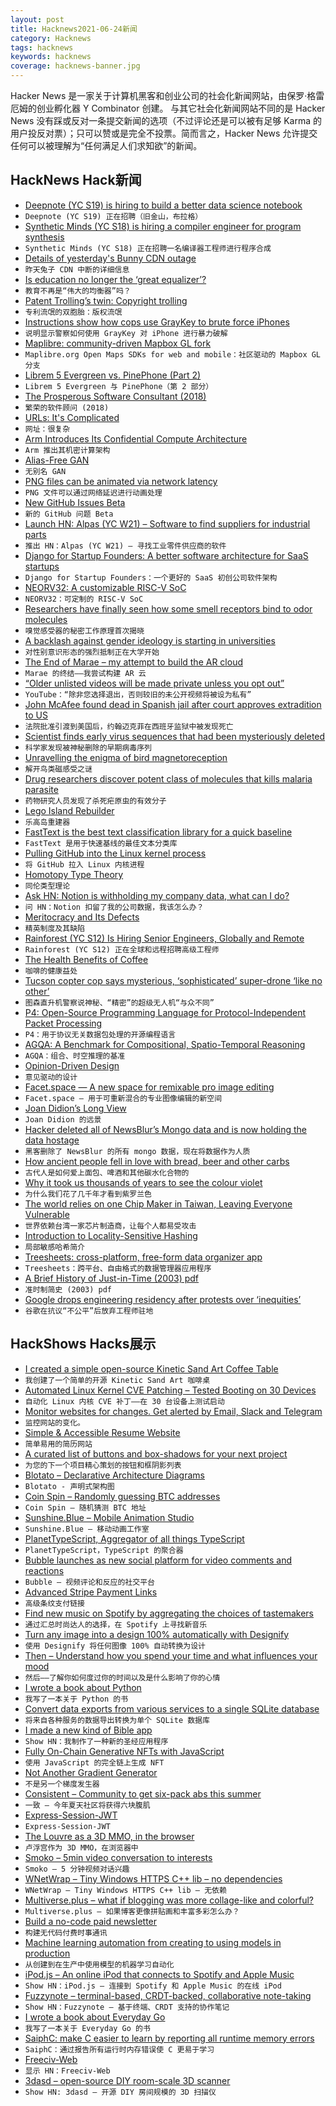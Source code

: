 ```yaml
---
layout: post
title: Hacknews2021-06-24新闻
category: Hacknews
tags: hacknews
keywords: hacknews
coverage: hacknews-banner.jpg
---
```


Hacker News 是一家关于计算机黑客和创业公司的社会化新闻网站，由保罗·格雷厄姆的创业孵化器 Y Combinator 创建。
与其它社会化新闻网站不同的是 Hacker News 没有踩或反对一条提交新闻的选项（不过评论还是可以被有足够 Karma 的用户投反对票）；只可以赞或是完全不投票。简而言之，Hacker News 允许提交任何可以被理解为“任何满足人们求知欲”的新闻。

## HackNews Hack新闻


- [Deepnote (YC S19) is hiring to build a better data science notebook](https://deepnote.com/join-us)
- `Deepnote (YC S19) 正在招聘（旧金山，布拉格）`
- [Synthetic Minds (YC S18) is hiring a compiler engineer for program synthesis](https://www.workatastartup.com/jobs/44386)
- `Synthetic Minds (YC S18) 正在招聘一名编译器工程师进行程序合成`
- [Details of yesterday's Bunny CDN outage](https://bunny.net/blog/the-stack-overflow-of-death-dns-collapse/)
- `昨天兔子 CDN 中断的详细信息`
- [Is education no longer the ‘great equalizer’?](https://www.nytimes.com/2021/06/23/opinion/education-poverty-intervention.html)
- `教育不再是“伟大的均衡器”吗？`
- [Patent Trolling’s twin: Copyright trolling](https://austinmeyer.com/now-copyright-trolling/)
- `专利流氓的双胞胎：版权流氓`
- [Instructions show how cops use GrayKey to brute force iPhones](https://www.vice.com/en/article/k7835w/how-to-brute-force-iphones-graykey)
- `说明显示警察如何使用 GrayKey 对 iPhone 进行暴力破解`
- [Maplibre: community-driven Mapbox GL fork](https://maplibre.org/)
- `Maplibre.org Open Maps SDKs for web and mobile：社区驱动的 Mapbox GL 分支`
- [Librem 5 Evergreen vs. PinePhone (Part 2)](https://thatgeoguy.ca/blog/2021/06/22/Librem-5-Evergreen-vs-Pinephone/)
- `Librem 5 Evergreen 与 PinePhone（第 2 部分）`
- [The Prosperous Software Consultant (2018)](https://dabit3.medium.com/the-prosperous-software-consultant-5dc8d705c5dd)
- `繁荣的软件顾问 (2018)`
- [URLs: It's Complicated](https://www.netmeister.org/blog/urls.html)
- `网址：很复杂`
- [Arm Introduces Its Confidential Compute Architecture](https://fuse.wikichip.org/news/5699/arm-introduces-its-confidential-compute-architecture/)
- `Arm 推出其机密计算架构`
- [Alias-Free GAN](https://nvlabs.github.io/alias-free-gan/)
- `无别名 GAN`
- [PNG files can be animated via network latency](https://www.da.vidbuchanan.co.uk/adamation/image.png)
- `PNG 文件可以通过网络延迟进行动画处理`
- [New GitHub Issues Beta](https://github.com/features/issues)
- `新的 GitHub 问题 Beta`
- [Launch HN: Alpas (YC W21) – Software to find suppliers for industrial parts](item?id=27606860)
- `推出 HN：Alpas (YC W21) – 寻找工业零件供应商的软件`
- [Django for Startup Founders: A better software architecture for SaaS startups](https://alexkrupp.typepad.com/sensemaking/2021/06/django-for-startup-founders-a-better-software-architecture-for-saas-startups-and-consumer-apps.html)
- `Django for Startup Founders：一个更好的 SaaS 初创公司软件架构`
- [NEORV32: A customizable RISC-V SoC](https://blog.adafruit.com/2021/06/23/neorv32-a-customizable-risc-v-soc-riscv-fpga/)
- `NEORV32：可定制的 RISC-V SoC`
- [Researchers have finally seen how some smell receptors bind to odor molecules](https://www.quantamagazine.org/secret-workings-of-smell-receptors-revealed-for-first-time-20210621/)
- `嗅觉感受器的秘密工作原理首次揭晓`
- [A backlash against gender ideology is starting in universities](https://www.economist.com/international/2021/06/05/a-backlash-against-gender-ideology-is-starting-in-universities)
- `对性别意识形态的强烈抵制正在大学开始`
- [The End of Marae – my attempt to build the AR cloud](http://scriber.tech/Marae.html)
- `Marae 的终结——我尝试构建 AR 云`
- [“Older unlisted videos will be made private unless you opt out”](https://support.google.com/youtube/answer/9230970)
- `YouTube：“除非您选择退出，否则较旧的未公开视频将被设为私有”`
- [John McAfee found dead in Spanish jail after court approves extradition to US](https://www.bbc.com/news/world-europe-57589822)
- `法院批准引渡到美国后，约翰迈克菲在西班牙监狱中被发现死亡`
- [Scientist finds early virus sequences that had been mysteriously deleted](https://www.nytimes.com/2021/06/23/science/coronavirus-sequences.html)
- `科学家发现被神秘删除的早期病毒序列`
- [Unravelling the enigma of bird magnetoreception](https://www.nature.com/articles/d41586-021-01596-6)
- `解开鸟类磁感受之谜`
- [Drug researchers discover potent class of molecules that kills malaria parasite](https://www.monash.edu/medicine/news/latest/2021-articles/drug-researchers-discover-potent-class-of-molecules-that-kills-malaria-parasite)
- `药物研究人员发现了杀死疟原虫的有效分子`
- [Lego Island Rebuilder](https://www.legoisland.org/wiki/index.php/LEGO_Island_Rebuilder)
- `乐高岛重建器`
- [FastText is the best text classification library for a quick baseline](https://rolisz.com/the-best-text-classification-library-for-a-quick-baseline/)
- `FastText 是用于快速基线的最佳文本分类库`
- [Pulling GitHub into the Linux kernel process](https://lwn.net/SubscriberLink/860607/ef7cdf174ccbe54d/)
- `将 GitHub 拉入 Linux 内核进程`
- [Homotopy Type Theory](https://en.wikipedia.org/wiki/Homotopy_type_theory)
- `同伦类型理论`
- [Ask HN: Notion is withholding my company data, what can I do?](item?id=27612894)
- `问 HN：Notion 扣留了我的公司数据，我该怎么办？`
- [Meritocracy and Its Defects](https://goldhaber.org/meritocracy-and-its-defects/)
- `精英制度及其缺陷`
- [Rainforest (YC S12) Is Hiring Senior Engineers, Globally and Remote](https://jobs.lever.co/rainforest?lever-origin=applied&lever-source%5B%5D=hn)
- `Rainforest (YC S12) 正在全球和远程招聘高级工程师`
- [The Health Benefits of Coffee](https://www.nytimes.com/2021/06/14/well/eat/coffee-health-benefits.html)
- `咖啡的健康益处`
- [Tucson copter cop says mysterious, ‘sophisticated’ super-drone ‘like no other’](https://dronedj.com/2021/06/23/update-tucson-copter-cop-says-mysterious-sophisticated-super-drone-like-no-other/)
- `图森直升机警察说神秘、“精密”的超级无人机“与众不同”`
- [P4: Open-Source Programming Language for Protocol-Independent Packet Processing](https://p4.org/)
- `P4：用于协议无关数据包处理的开源编程语言`
- [AGQA: A Benchmark for Compositional, Spatio-Temporal Reasoning](http://ai.stanford.edu/blog/agqa/)
- `AGQA：组合、时空推理的基准`
- [Opinion-Driven Design](https://stitcher.io/blog/opinion-driven-design)
- `意见驱动的设计`
- [Facet.space — A new space for remixable pro image editing](https://facet.space)
- `Facet.space — 用于可重新混合的专业图像编辑的新空间`
- [Joan Didion’s Long View](https://www.thenation.com/article/culture/joan-didion-tell-you-what-mean-review/)
- `Joan Didion 的远景`
- [Hacker deleted all of NewsBlur’s Mongo data and is now holding the data hostage](https://newsblur.com/)
- `黑客删除了 NewsBlur 的所有 mongo 数据，现在将数据作为人质`
- [How ancient people fell in love with bread, beer and other carbs](https://www.nature.com/articles/d41586-021-01681-w)
- `古代人是如何爱上面包、啤酒和其他碳水化合物的`
- [Why it took us thousands of years to see the colour violet](https://psyche.co/ideas/why-it-took-us-thousands-of-years-to-see-the-colour-violet)
- `为什么我们花了几千年才看到紫罗兰色`
- [The world relies on one Chip Maker in Taiwan, Leaving Everyone Vulnerable](https://www.wsj.com/articles/the-world-relies-on-one-chip-maker-in-taiwan-leaving-everyone-vulnerable-11624075400)
- `世界依赖台湾一家芯片制造商，让每个人都易受攻击`
- [Introduction to Locality-Sensitive Hashing](http://tylerneylon.com/a/lsh1/)
- `局部敏感哈希简介`
- [Treesheets: cross-platform, free-form data organizer app](http://strlen.com/treesheets/)
- `Treesheets：跨平台、自由格式的数据管理器应用程序`
- [A Brief History of Just-in-Time (2003) pdf](http://eecs.ucf.edu/~dcm/Teaching/COT4810-Spring2011/Literature/JustInTimeCompilation.pdf)
- `准时制简史 (2003) pdf`
- [Google drops engineering residency after protests over ‘inequities’](https://www.cnbc.com/2021/06/22/google-drops-engineering-residency-after-protests-over-inequities-sources-tell-reuters.html)
- `谷歌在抗议“不公平”后放弃工程师驻地`


## HackShows Hacks展示

- [ I created a simple open-source Kinetic Sand Art Coffee Table](https://www.instructables.com/Easily-Build-a-MACHINE-THAT-DESTROYS-WHAT-IT-CREAT/)
- `我创建了一个简单的开源 Kinetic Sand Art 咖啡桌`
- [ Automated Linux Kernel CVE Patching – Tested Booting on 30 Devices](https://github.com/Divested-Mobile/CVE_Checker)
- `自动化 Linux 内核 CVE 补丁——在 30 台设备上测试启动`
- [ Monitor websites for changes. Get alerted by Email, Slack and Telegram](https://webtrackr.io/)
- `监控网站的变化。`
- [ Simple & Accessible Resume Website](https://jmath.dev)
- `简单易用的简历网站`
- [ A curated list of buttons and box-shadows for your next project](https://copy-paste-css.com/)
- `为您的下一个项目精心策划的按钮和框阴影列表`
- [ Blotato – Declarative Architecture Diagrams](https://app.blotato.com/demo)
- `Blotato - 声明式架构图`
- [ Coin Spin – Randomly guessing BTC addresses](https://coinspin.app)
- `Coin Spin – 随机猜测 BTC 地址`
- [ Sunshine.Blue – Mobile Animation Studio](https://sunshine.blue)
- `Sunshine.Blue – 移动动画工作室`
- [ PlanetTypeScript, Aggregator of all things TypeScript](http://www.planettypescript.com/)
- `PlanetTypeScript，TypeScript 的聚合器`
- [ Bubble launches as new social platform for video comments and reactions](https://getbubble.app/)
- `Bubble – 视频评论和反应的社交平台`
- [ Advanced Stripe Payment Links](https://priceblocs.com/features/links/advanced)
- `高级条纹支付链接`
- [ Find new music on Spotify by aggregating the choices of tastemakers](https://github.com/shijithpk/music-discovery)
- `通过汇总时尚达人的选择，在 Spotify 上寻找新音乐`
- [ Turn any image into a design 100% automatically with Designify](https://www.designify.com/?ref=hn)
- `使用 Designify 将任何图像 100% 自动转换为设计`
- [ Then – Understand how you spend your time and what influences your mood](https://pupishi.com/then)
- `然后——了解你如何度过你的时间以及是什么影响了你的心情`
- [ I wrote a book about Python](https://pragprog.com/titles/dmpython/intuitive-python/)
- `我写了一本关于 Python 的书`
- [ Convert data exports from various services to a single SQLite database](http://github.com/bionic/bionic)
- `将来自各种服务的数据导出转换为单个 SQLite 数据库`
- [ I made a new kind of Bible app](https://sparkbible.com)
- `Show HN：我制作了一种新的圣经应用程序`
- [ Fully On-Chain Generative NFTs with JavaScript](https://lambdanft.org/)
- `使用 JavaScript 的完全链上生成 NFT`
- [ Not Another Gradient Generator](https://doodad.dev/gradient-generator)
- `不是另一个梯度发生器`
- [ Consistent – Community to get six-pack abs this summer](http://consistent.fit/)
- `一致 – 今年夏天社区将获得六块腹肌`
- [ Express-Session-JWT](https://www.npmjs.com/package/express-session-jwt)
- `Express-Session-JWT`
- [ The Louvre as a 3D MMO, in the browser](https://dj3d.io/louvre)
- `卢浮宫作为 3D MMO，在浏览器中`
- [ Smoko – 5min video conversation to interests](https://smoko.online)
- `Smoko – 5 分钟视频对话兴趣`
- [ WNetWrap – Tiny Windows HTTPS C++ lib – no dependencies](https://github.com/hack-tramp/WNetWrap/)
- `WNetWrap – Tiny Windows HTTPS C++ lib – 无依赖`
- [ Multiverse.plus – what if blogging was more collage-like and colorful?](https://multiverse.plus/)
- `Multiverse.plus – 如果博客更像拼贴画和丰富多彩怎么办？`
- [ Build a no-code paid newsletter](https://diynewsletter.com/)
- `构建无代码付费时事通讯`
- [ Machine learning automation from creating to using models in production](https://github.com/nidhaloff/igel/tree/v0.4.0)
- `从创建到在生产中使用模型的机器学习自动化`
- [ iPod.js – An online iPod that connects to Spotify and Apple Music](https://tannerv.com/ipod)
- `Show HN：iPod.js – 连接到 Spotify 和 Apple Music 的在线 iPod`
- [ Fuzzynote – terminal-based, CRDT-backed, collaborative note-taking](https://github.com/Sambigeara/fuzzynote)
- `Show HN：Fuzzynote – 基于终端、CRDT 支持的协作笔记`
- [ I wrote a book about Everyday Go](https://blog.alexellis.io/i-wrote-a-book-about-golang/)
- `我写了一本关于 Everyday Go 的书`
- [ SaiphC: make C easier to learn by reporting all runtime memory errors](https://www.cee.studio)
- `SaiphC：通过报告所有运行时内存错误使 C 更易于学习`
- [ Freeciv-Web](https://www.freecivweb.org/?2021)
- `显示 HN：Freeciv-Web`
- [ 3dasd – open-source DIY room-scale 3D scanner](https://3dasd.com/)
- `Show HN: 3dasd – 开源 DIY 房间规模的 3D 扫描仪`

